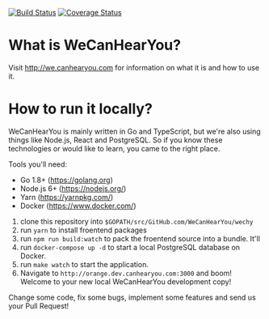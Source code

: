 [![Build Status](https://travis-ci.org/WeCanHearYou/wechy.svg?branch=master)](https://travis-ci.org/WeCanHearYou/wechy)
[![Coverage Status](https://coveralls.io/repos/github/WeCanHearYou/wechy/badge.svg?branch=master)](https://coveralls.io/github/WeCanHearYou/wechy?branch=master)

# What is WeCanHearYou?

Visit http://we.canhearyou.com for information on what it is and how to use it.

# How to run it locally?

WeCanHearYou is mainly written in Go and TypeScript, but we're also using things like Node.js, React and PostgreSQL. So if you know these technologies or would like to learn, you came to the right place.

Tools you'll need:

- Go 1.8+ (https://golang.org)
- Node.js 6+ (https://nodejs.org/)
- Yarn (https://yarnpkg.com/)
- Docker (https://www.docker.com/)

1) clone this repository into `$GOPATH/src/GitHub.com/WeCanHearYou/wechy`
2) run `yarn` to install froentend packages 
3) run `npm run build:watch` to pack the froentend source into a bundle. It'll 
4) run `docker-compose up -d` to start a local PostgreSQL database on Docker.
5) run `make watch` to start the application.
6) Navigate to `http://orange.dev.canhearyou.com:3000` and boom! Welcome to your new local WeCanHearYou development copy!

Change some code, fix some bugs, implement some features and send us your Pull Request!
